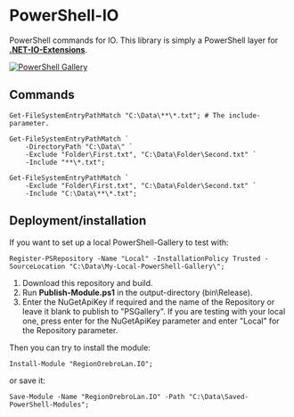 # PowerShell-IO

PowerShell commands for IO. This library is simply a PowerShell layer for [**.NET-IO-Extensions**](https://github.com/RegionOrebroLan/.NET-IO-Extensions/).

[![PowerShell Gallery](https://img.shields.io/powershellgallery/v/RegionOrebroLan.IO.svg?label=PowerShell%20Gallery)](https://www.powershellgallery.com/packages/RegionOrebroLan.IO/)

## Commands

    Get-FileSystemEntryPathMatch "C:\Data\**\*.txt"; # The include-parameter.

    Get-FileSystemEntryPathMatch `
        -DirectoryPath "C:\Data\" `
        -Exclude "Folder\First.txt", "C:\Data\Folder\Second.txt" `
        -Include "**\*.txt";

    Get-FileSystemEntryPathMatch `
        -Exclude "Folder\First.txt", "C:\Data\Folder\Second.txt" `
        -Include "C:\Data\**\*.txt";

## Deployment/installation

If you want to set up a local PowerShell-Gallery to test with:

    Register-PSRepository -Name "Local" -InstallationPolicy Trusted -SourceLocation "C:\Data\My-Local-PowerShell-Gallery\";

1. Download this repository and build.
2. Run **Publish-Module.ps1** in the output-directory (bin\Release).
3. Enter the NuGetApiKey if required and the name of the Repository or leave it blank to publish to "PSGallery". If you are testing with your local one, press enter for the NuGetApiKey parameter and enter "Local" for the Repository parameter.

Then you can try to install the module:

    Install-Module "RegionOrebroLan.IO";

or save it:

    Save-Module -Name "RegionOrebroLan.IO" -Path "C:\Data\Saved-PowerShell-Modules";
